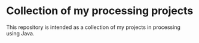 # Collection of my processing projects
This repository is intended as a collection of my projects in processing using Java.
